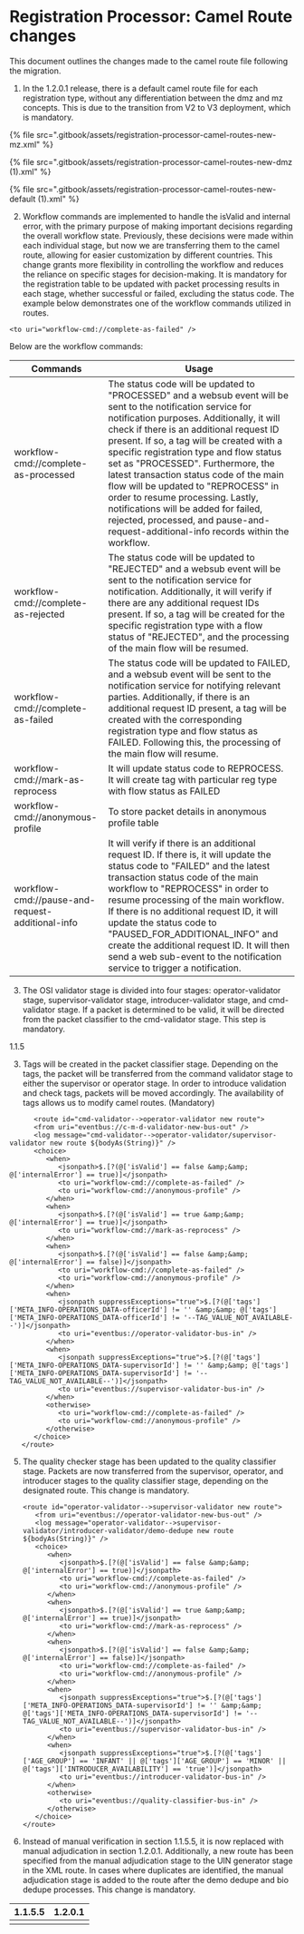 # Registration Processor: Camel Route changes

This document outlines the changes made to the camel route file following the migration.

1. In the 1.2.0.1 release, there is a default camel route file for each registration type, without any differentiation between the dmz and mz concepts. This is due to the transition from V2 to V3 deployment, which is mandatory.



{% file src=".gitbook/assets/registration-processor-camel-routes-new-mz.xml" %}



{% file src=".gitbook/assets/registration-processor-camel-routes-new-dmz (1).xml" %}



{% file src=".gitbook/assets/registration-processor-camel-routes-new-default (1).xml" %}

2. Workflow commands are implemented to handle the isValid and internal error, with the primary purpose of making important decisions regarding the overall workflow state. Previously, these decisions were made within each individual stage, but now we are transferring them to the camel route, allowing for easier customization by different countries. This change grants more flexibility in controlling the workflow and reduces the reliance on specific stages for decision-making. It is mandatory for the registration table to be updated with packet processing results in each stage, whether successful or failed, excluding the status code. The example below demonstrates one of the workflow commands utilized in routes.

`<to uri="workflow-cmd://complete-as-failed" />`

Below are the workflow commands:

| Commands                                         | Usage                                                                                                                                                                                                                                                                                                                                                                                                                                                                                                                                                                                     |
| ------------------------------------------------ | ----------------------------------------------------------------------------------------------------------------------------------------------------------------------------------------------------------------------------------------------------------------------------------------------------------------------------------------------------------------------------------------------------------------------------------------------------------------------------------------------------------------------------------------------------------------------------------------- |
| workflow-cmd://complete-as-processed             | The status code will be updated to "PROCESSED" and a websub event will be sent to the notification service for notification purposes. Additionally, it will check if there is an additional request ID present. If so, a tag will be created with a specific registration type and flow status set as "PROCESSED". Furthermore, the latest transaction status code of the main flow will be updated to "REPROCESS" in order to resume processing. Lastly, notifications will be added for failed, rejected, processed, and pause-and-request-additional-info records within the workflow. |
| workflow-cmd://complete-as-rejected              | The status code will be updated to "REJECTED" and a websub event will be sent to the notification service for notification. Additionally, it will verify if there are any additional request IDs present. If so, a tag will be created for the specific registration type with a flow status of "REJECTED", and the processing of the main flow will be resumed.                                                                                                                                                                                                                          |
| workflow-cmd://complete-as-failed                | The status code will be updated to FAILED, and a websub event will be sent to the notification service for notifying relevant parties. Additionally, if there is an additional request ID present, a tag will be created with the corresponding registration type and flow status as FAILED. Following this, the processing of the main flow will resume.                                                                                                                                                                                                                                 |
| workflow-cmd://mark-as-reprocess                 | It will update status code to REPROCESS. It will create tag with particular reg type with flow status as FAILED                                                                                                                                                                                                                                                                                                                                                                                                                                                                           |
| workflow-cmd://anonymous-profile                 | To store packet details in anonymous profile table                                                                                                                                                                                                                                                                                                                                                                                                                                                                                                                                        |
| workflow-cmd://pause-and-request-additional-info | It will verify if there is an additional request ID. If there is, it will update the status code to "FAILED" and the latest transaction status code of the main workflow to "REPROCESS" in order to resume processing of the main workflow. If there is no additional request ID, it will update the status code to "PAUSED\_FOR\_ADDITIONAL\_INFO" and create the additional request ID. It will then send a web sub-event to the notification service to trigger a notification.                                                                                                        |

3. The OSI validator stage is divided into four stages: operator-validator stage, supervisor-validator stage, introducer-validator stage, and cmd-validator stage. If a packet is determined to be valid, it will be directed from the packet classifier to the cmd-validator stage. This step is mandatory.

&#x20;       1.1.5

3. Tags will be created in the packet classifier stage. Depending on the tags, the packet will be transferred from the command validator stage to either the supervisor or operator stage. In order to introduce validation and check tags, packets will be moved accordingly. The availability of tags allows us to modify camel routes. (Mandatory)

```
      <route id="cmd-validator-->operator-validator new route">
      <from uri="eventbus://c-m-d-validator-new-bus-out" />
      <log message="cmd-validator-->operator-validator/supervisor-validator new route ${bodyAs(String)}" />
      <choice>
         <when>
            <jsonpath>$.[?(@['isValid'] == false &amp;&amp; @['internalError'] == true)]</jsonpath>
            <to uri="workflow-cmd://complete-as-failed" />
            <to uri="workflow-cmd://anonymous-profile" />
         </when>
         <when>
            <jsonpath>$.[?(@['isValid'] == true &amp;&amp; @['internalError'] == true)]</jsonpath>
            <to uri="workflow-cmd://mark-as-reprocess" />
         </when>
         <when>
            <jsonpath>$.[?(@['isValid'] == false &amp;&amp; @['internalError'] == false)]</jsonpath>
            <to uri="workflow-cmd://complete-as-failed" />
            <to uri="workflow-cmd://anonymous-profile" />
         </when>
         <when>
            <jsonpath suppressExceptions="true">$.[?(@['tags']['META_INFO-OPERATIONS_DATA-officerId'] != '' &amp;&amp; @['tags']['META_INFO-OPERATIONS_DATA-officerId'] != '--TAG_VALUE_NOT_AVAILABLE--')]</jsonpath>
            <to uri="eventbus://operator-validator-bus-in" />
         </when>
         <when>
            <jsonpath suppressExceptions="true">$.[?(@['tags']['META_INFO-OPERATIONS_DATA-supervisorId'] != '' &amp;&amp; @['tags']['META_INFO-OPERATIONS_DATA-supervisorId'] != '--TAG_VALUE_NOT_AVAILABLE--')]</jsonpath>
            <to uri="eventbus://supervisor-validator-bus-in" />
         </when>
         <otherwise>
            <to uri="workflow-cmd://complete-as-failed" />
            <to uri="workflow-cmd://anonymous-profile" />
         </otherwise>
      </choice>
   </route>
```

5.  The quality checker stage has been updated to the quality classifier stage. Packets are now transferred from the supervisor, operator, and introducer stages to the quality classifier stage, depending on the designated route. This change is mandatory.

    ```
    <route id="operator-validator-->supervisor-validator new route">
       <from uri="eventbus://operator-validator-new-bus-out" />
       <log message="operator-validator-->supervisor-validator/introducer-validator/demo-dedupe new route ${bodyAs(String)}" />
       <choice>
          <when>
             <jsonpath>$.[?(@['isValid'] == false &amp;&amp; @['internalError'] == true)]</jsonpath>
             <to uri="workflow-cmd://complete-as-failed" />
             <to uri="workflow-cmd://anonymous-profile" />
          </when>
          <when>
             <jsonpath>$.[?(@['isValid'] == true &amp;&amp; @['internalError'] == true)]</jsonpath>
             <to uri="workflow-cmd://mark-as-reprocess" />
          </when>
          <when>
             <jsonpath>$.[?(@['isValid'] == false &amp;&amp; @['internalError'] == false)]</jsonpath>
             <to uri="workflow-cmd://complete-as-failed" />
             <to uri="workflow-cmd://anonymous-profile" />
          </when>
          <when>
             <jsonpath suppressExceptions="true">$.[?(@['tags']['META_INFO-OPERATIONS_DATA-supervisorId'] != '' &amp;&amp; @['tags']['META_INFO-OPERATIONS_DATA-supervisorId'] != '--TAG_VALUE_NOT_AVAILABLE--')]</jsonpath>
             <to uri="eventbus://supervisor-validator-bus-in" />
          </when>
          <when>
             <jsonpath suppressExceptions="true">$.[?(@['tags']['AGE_GROUP'] == 'INFANT' || @['tags']['AGE_GROUP'] == 'MINOR' || @['tags']['INTRODUCER_AVAILABILITY'] == 'true')]</jsonpath>
             <to uri="eventbus://introducer-validator-bus-in" />
          </when>
          <otherwise>
             <to uri="eventbus://quality-classifier-bus-in" />
          </otherwise>
       </choice>
    </route>
    ```
6. Instead of manual verification in section 1.1.5.5, it is now replaced with manual adjudication in section 1.2.0.1. Additionally, a new route has been specified from the manual adjudication stage to the UIN generator stage in the XML route. In cases where duplicates are identified, the manual adjudication stage is added to the route after the demo dedupe and bio dedupe processes. This change is mandatory.

| 1.1.5.5 | 1.2.0.1 |
| ------- | ------- |
|         |         |
